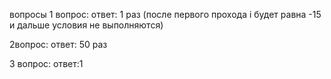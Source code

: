 вопросы
1 вопрос:
ответ: 1 раз (после первого прохода i будет равна -15 и дальше условия не выполняются)

2вопрос:
ответ: 50 раз

3 вопрос:
ответ:1
